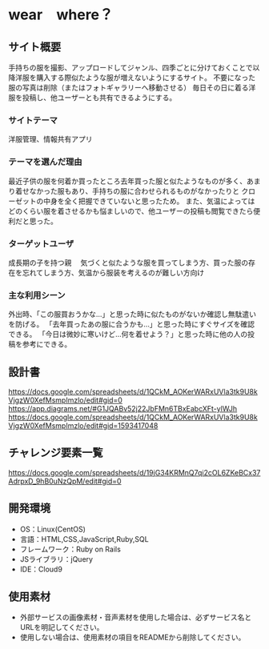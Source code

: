 # wear　where？

## サイト概要
手持ちの服を撮影、アップロードしてジャンル、四季ごとに分けておくことで以降洋服を購入する際似たような服が増えないようにするサイト。
不要になった服の写真は削除（またはフォトギャラリーへ移動させる）
毎日その日に着る洋服を投稿し、他ユーザーとも共有できるようにする。
### サイトテーマ
洋服管理、情報共有アプリ

### テーマを選んだ理由
最近子供の服を何着か買ったところ去年買った服と似たようなものが多く、あまり着せなかった服もあり、手持ちの服に合わせられるものがなかったりと
クローゼットの中身を全く把握できていないと思ったため。
また、気温によってはどのくらい服を着させるかも悩ましいので、他ユーザーの投稿も閲覧できたら便利だと思った。

### ターゲットユーザ
成長期の子を持つ親
　気づくと似たような服を買ってしまう方、買った服の存在を忘れてしまう方、気温から服装を考えるのが難しい方向け

### 主な利用シーン
外出時、「この服買おうかな…」と思った時に似たものがないか確認し無駄遣いを防げる。
「去年買ったあの服に合うかも…」と思った時にすぐサイズを確認できる。
「今日は微妙に寒いけど…何を着せよう？」と思った時に他の人の投稿を参考にできる。

## 設計書
https://docs.google.com/spreadsheets/d/1QCkM_AOKerWARxUVla3tk9U8kVjgzW0XefMsmpImzlo/edit#gid=0
https://app.diagrams.net/#G1JQABv52j22JbFMn6TBxEabcXFt-ylWJh
https://docs.google.com/spreadsheets/d/1QCkM_AOKerWARxUVla3tk9U8kVjgzW0XefMsmpImzlo/edit#gid=1593417048

## チャレンジ要素一覧
https://docs.google.com/spreadsheets/d/19jG34KRMnQ7qi2cOL6ZKeBCx37AdrpxD_9hB0uNzQpM/edit#gid=0

## 開発環境
- OS：Linux(CentOS)
- 言語：HTML,CSS,JavaScript,Ruby,SQL
- フレームワーク：Ruby on Rails
- JSライブラリ：jQuery
- IDE：Cloud9

## 使用素材
- 外部サービスの画像素材・音声素材を使用した場合は、必ずサービス名とURLを明記してください。
- 使用しない場合は、使用素材の項目をREADMEから削除してください。